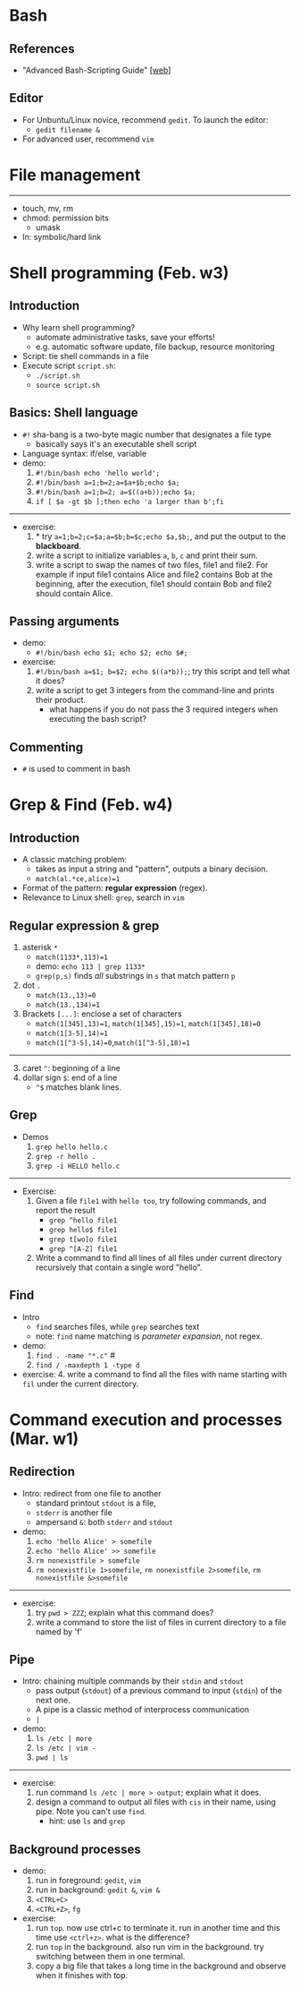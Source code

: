 <!--

Basics and Essentials
===

Introduction
---

- Installing Ubuntu in VirtualBox
    - Manual available at blackboard website
    - Login password: ``Syracuse123``
- Graphical Interface
    - Dash, Shortcuts, Top menu bars
    - Shutting Down
    - Desktop Cusomization
    - Screen size adjustment
    - Create shortcuts to Terminal and Xterm
        - ``xterm``
        - ``gnome-terminal``
    - Exercise:
        - Open three terminal windows side by side
        - Try ``Ctrl+Alt+T``
- Command line Interface
    - Demo
        - Root directory structure
            - /bin and /sbin
            - /etc
            - /home
            - /lib
            - /media
            - /root
            - /usr
            - /var/lib
        - Hidden file names start with a dot `.`
        - `cd` and `ls` commands
        - Command parameters: `gcc -h` and `gcc --help`
        - Reading man pages: `man ls`
    - Exercise
        - Try ``pwd`` command. What do you see?
        - Type ``cd /``
        - Type ``ls``
        - Home directory is ``~``
        - Do ``cd ~``. Use the proper parameter for ls to display all files in the directory (including hidden files).
        - Use the proper parameter for ls to display the long format and in the order of modification time, newest first.
        - Try ``ls -F``. Read the man page for ``ls``. What ``-F`` option does?
- Other commands for getting help
    - Demo
        - Interact with ``man`` output
            - ``SPACE`` goes to next page
            - ``q`` for quitting
        - ``whatis``
        - ``appropos``
- Special Characters
    - Demo
        - ``/`` is the path separator
        - ``.`` and ``..``
        - ``\`` character escaping
        - Wildcard characters
            - asterisk ``*``
            - question mark ``?``
            - brackets ``[]``
        - Command separator ``;``
            - ``ls -F; cd Documents``
        - More later...
            - ``|`` pipe
            - ``<``, ``>``, ``>>`` redirections
            - ``()`` command group 

History
---

- Unix
    - The term Unix refers to any Unix-like systems such as Linux, Solaris, Mac OS, BSD, etc.
    - 1969: UNiplexed Information and Computing Service
    - 1971: V1 (60 commands)
    - 1973: V3 (Pipe, C language)
    - 1976: V6 (rewritten in C, base for BSD)
    - 1979: V7 (Licensed, portable)
- Linux
    - Written in 1991 by Linus Torvalds
    - 2001: Linux Kernel v. 2.4
    - Most popular Unix variant
    - Free with GNU license
    - Ported to many different hardware platforms
- FreeBSD
    - 1993: FreeBSD (focuses on PCs)
    - 1993: NetBSD (focuses on portability)
    - 1996: OpenBSD (focuses on security)
    - Free with BSD license
- Mac OS X
    - Based on 4.4 BSD-Lite
    - Built its own GUI on top of BSD base
    - You know the rest!
- Unix Philosophy
    - Small is beautiful
        - Easy to understand
        - Easy to maintain
        - Efficient
        - Reuse
    - Make each program (commands) simple and do one thing well
    - Complex functionality can be achieved by combining commands.
    - Etc. read more on your own.
- A Brief Overview of OS
    - Shell: interpreter between the kernel and user
    - Utilities: compilers, commands, others
    - System calls (read, write, etc.)

Shell Programs
---
- What is a shell program?
    - That’s the one which prints out the prompt and wait for a user input in terminal
    - A command interpreter that translates the user’s commands for the Kernel to carry out the user’s commands.
    - There are varieties of shell programs.
        - C shell (csh)
            - Developed by BSD Unix
        - Bourne shell (sh)
            - Developed by Unix System V; compact and simple
        - Korn shell (ksh)
            - Developed by David Korn; extended Bourne shell
        - Turbo shell (tsh)
            - Enhanced csh
        - GNU shell (bash)
            - Most advanced and default for Ubuntu users
        - And more…..
    - How do I know which shell I am using?
        - Type ``echo $SHELL`` on terminal
- The ``echo`` command
    - Demo
        - ``x=1``
        - ``echo x``
        - ``echo $x``
        - ``echo hello world``
        - ``echo $HOME``
        - ``echo $PATH``
        - ``echo $PWD``
        - ``echo $HOSTNAME``
        - Environment variables configure the system and program behavior
        - They also help programs to find necessary files at invocation and during runtime.
    - Exercise
        - Use ``printenv`` command to see all the environment variables defined.
- The ``cat`` command
    - Demo
        - ``cat somefile``
    - Exercise
        - Download file ``foo`` from blackboard. Do ``cat foo``. What do you see?
        - Try ``more foo`` this time. What is the difference?
        - Show two files ``foo`` and ``bar`` with ``cat`` command.

File and Permissions
===
- The ``ln`` command
    - Demo
        - ``ln -s foo foolink``
        - ``ln foo foolink``
        - Hard vs soft links
    - Exercise
        - Can you create a hard link to a directory? Try!
        - Can you create a hard link to a file in another partition? Try!
        - Create a text file and create a symbolic to it. Observe the sizes of the two files you created.
        - Try ``ls -l``. What is the difference between the link and the main file?
- The ``chmod`` command
    - Demo
        - ``chmod +x foo``
        - user and group
        - ``chmod`` options: u, g, o, a, x, w, r, +, -, =
    - Exercise
        - Create a file and give write permissions to it for all users.
        - Revoke all the permissions from the file you created. Can you still access it? Why?
- Permission Bits
    - Demo
        - rwxrwxrwx bits
        - Decimal representation
    - Exercise
        - Create a file ``foo`` and do ``chmod 000 foo``. Then use ``ls -l`` to observe its permission bits.
        - What if you want the:
            - User to read, write, and execute
            - group to read and execute but not write
            - others to have no permission

-->

       
Bash
===

References
---

- "Advanced Bash-Scripting Guide" [[web](http://www.tldp.org/LDP/abs/html/)]

Editor
---

- For Unbuntu/Linux novice, recommend `gedit`. To launch the editor:
    - `gedit filename &`
- For advanced user, recommend `vim`

File management
===

---

- touch, mv, rm
- chmod: permission bits
    - umask
- ln: symbolic/hard link

<!--

Homework 2
---

Write down commands to do the following: 

1. can you use "rm" instead of "rmdir" to remove an empty directory? what parameters do you need to make it work?
2. what permissions are needed for a user to be able to change the name of a directory?
3. create directory with name 'dir_cis342'
4. copy all the files in the current directory that are c programs (their name ends with .c) to 'dir_cis342'
5. create symbolic links to 'dir_cis342'? (verify your link is working, by `cd` your link).

-->

Shell programming (Feb. w3)
===

Introduction
---

- Why learn shell programming?
    - automate administrative tasks, save your efforts!
    - e.g. automatic software update, file backup, resource monitoring
- Script: tie shell commands in a file 
- Execute script `script.sh`:
    - `./script.sh`
    - `source script.sh`

Basics: Shell language
---

- `#!` sha-bang is a two-byte magic number that designates a file type
    - basically says it's an executable shell script 
- Language syntax: if/else, variable
- demo:
    1. `#!/bin/bash echo 'hello world';`
    2. `#!/bin/bash a=1;b=2;a=$a+$b;echo $a;`
    2. `#!/bin/bash a=1;b=2; a=$((a+b));echo $a;`
    3. `if [ $a -gt $b ];then echo 'a larger than b';fi`

---

- exercise:
    1. \* try `a=1;b=2;c=$a;a=$b;b=$c;echo $a,$b;`, and put the output to the **blackboard**.
    2. write a script to initialize variables `a`, `b`, `c` and print their sum.
    3. write a script to swap the names of two files, file1 and file2. For example if input file1 contains Alice and file2 contains Bob at the beginning, after the execution, file1 should contain Bob and file2 should contain Alice.

Passing arguments
---

- demo: 
    - `#!/bin/bash echo $1; echo $2; echo $#;`
- exercise:
    1. `#!/bin/bash a=$1; b=$2; echo $((a*b));`; try this script and tell what it does?
    1. write a script to get 3 integers from the command-line and prints their product.
        - what happens if you do not pass the 3 required integers when executing the bash script?

Commenting
---

- `#` is used to comment in bash

<!--
Exit values 
---

- intro:
    - executing every command has a "result" or exit value.
- demo: 
    - `echo alice; echo $?; rm filenamedttt; echo $?`
- exercise: 
    1. `touch file111; rm file111; echo $?` what is the output? 
    2. how do you modify the above script so that it prints 1
    3. write a script by using `touch` and exit value to test if a file (with name `AAA`) exist?
-->
<!--

Homework 3
---

1. `mkdir fff; echo $?; mkdir fff; echo $?;` why is output different?
2. can exit code have any other value that 0 and 1? read the man page for "exit". 
    - write a program that gets 3 integers and prints the sum of them. Test the exit code when the number of arguments provided are not valid (<>3).
3. we want to use the rm command but we don't want to get errors. Write a script to get a file name as a parameter and removes it. If the file does not exist, it should not give an error.

-->


Grep & Find (Feb. w4)
===

Introduction
---

- A classic matching problem: 
    - takes as input a string and "pattern", outputs a binary decision.
    - `match(al.*ce,alice)=1`
- Format of the pattern: **regular expression** (regex).
- Relevance to Linux shell: `grep`, search in `vim`

Regular expression & grep
---

1. asterisk `*`
    - `match(1133*,113)=1`
    - demo: `echo 113 | grep 1133*`
    - `grep(p,s)` finds *all* substrings in `s` that match pattern `p`
2. dot `.`
    - `match(13.,13)=0`
    - `match(13.,134)=1`
5. Brackets `[...]`: enclose a set of characters 
    - `match(1[345],13)=1`, `match(1[345],15)=1`, `match(1[345],18)=0`
    - `match(1[3-5],14)=1`
    - `match(1[^3-5],14)=0`,`match(1[^3-5],18)=1`

---

3. caret `^`: beginning of a line
4. dollar sign `$`: end of a line
    - `^$` matches blank lines.
<!--    - backslash `\\`: `\$`-->

Grep
---

- Demos
    1. `grep hello hello.c`
    2. `grep -r hello .`
    3. `grep -i HELLO hello.c`

---

- Exercise:
    1. Given a file `file1` with `hello too`, try following commands, and report the result
        - `grep ^hello file1`
        - `grep hello$ file1`
        - `grep t[wo]o file1`
        - `grep ^[A-Z] file1`
    2. Write a command to find all lines of all files under current directory recursively that contain a single word "hello".

Find
---

- Intro
    - `find` searches files, while `grep` searches text
    - note: `find` name matching is *parameter expansion*, not regex.
- demo:
    1. `find . -name "*.c"` #
    2. `find / -maxdepth 1 -type d`
- exercise:
    4. write a command to find all the files with name starting with `fil` under the current directory.

<!--

Homework
---

1. There are a couple of other commands like "find". Test these and describe the difference: "which", "whereis", "locate".
2. Search the internet for "grep regular expression for US phone numbers" and find a regular expression for finding all file lines that contain a valid US phone number. Test it on a sample file and write the command. Examples of valid US phone number formats: (315)1234567, 680-123-4567, 7161234567, (585) 1234567, (800)123-4567
3. Modify the regular expression you used in the previous question to only match Syrause area codes (315 and 680)
4. Write a regular expression to match all lines of a file which contain an email address. You can search the internet for this. But make sure that it works!
5. Modify the regular expression you used in the previous question to only match syr.edu emails.
6. What option of the find command do you use for finding all files with a certain permission?
7. Use -type option of find command to find all "directories" in the home directory of a user named "foo" recursively.
8. Use find command with -regex option to find all files that their names starts with a lowercase letter.

-->

Command execution and processes (Mar. w1)
===

Redirection
---

- Intro: redirect from one file to another
    - standard printout `stdout` is a file, 
    - `stderr` is another file
    - ampersand `&`: both `stderr` and `stdout`
- demo:
    1. `echo 'hello Alice' > somefile`
    2. `echo 'hello Alice' >> somefile`
    3. `rm nonexistfile > somefile`
    4. `rm nonexistfile 1>somefile`, `rm nonexistfile 2>somefile`, `rm nonexistfile &>somefile`

---

- exercise:
    1. try `pwd > ZZZ`; explain what this command does?
    2. write a command to store the list of files in current directory to a file named by 'f'

Pipe
---

- Intro: chaining multiple commands by their `stdin` and `stdout`
    - pass output (`stdout`) of a previous command to input (`stdin`) of the next one.
    - A pipe is a classic method of interprocess communication
    - `|`
- demo:
    1. `ls /etc | more`
    2. `ls /etc | vim -`
    3. `pwd | ls`

---

- exercise:
    1. run command `ls /etc | more > output`; explain what it does.
    2. design a command to output all files with `cis` in their name, using pipe. Note you can't use `find`.
        - hint: use `ls` and `grep`

Background processes
---

- demo:
    1. run in foreground: `gedit`, `vim`
    2. run in background: `gedit &`, `vim &`
    3. `<CTRL+C>`
    4. `<CTRL+Z>`, `fg`
- exercise:
    1. run `top`. now use ctrl+c to terminate it. run in another time and this time use `<ctrl+z>`. what is the difference?
    2. run `top` in the background. also run vim in the background. try switching between them in one terminal.
    3. copy a big file that takes a long time in the background and observe when it finishes with top.

<!--

Command execution model
---

- executing a command in a process
- a process access "files"
     - stdout/stdin, stderr
     - file: devices(keyboard, display), on-disk files
- a process maintains states
    - source vs `./`
- processes contend the "frontend" display
    - `fg`
    - `<CTRL+Z>`
-->

<!--

Homework 4
---

1. read the man page for `head` and `tail` commands. write a bash script to get name of a file and writes the 3 first and 3 last lines of the file to another file named `output`.
2. read the man page for `wc` command. write a bash script to get name of a file and removes it if it contains less that 3 words.
3. using `ls` and `wc` commands, write a single command to print out the number of files in the current directory.
4. use head and tail to print out lines number 25 to 30 of a long file.

Processes
===

top
---

- demo: `top`
- exercise:
    1. open firefox and use top interactive commands to close it
    2. open firefox again. open some websites and tabs and see how they affect the values in top command.

ps and kill
---

- demo:
    1. `ps aux`
    2. `kill -15 1234`
    3. `kill -l`
- exercise:
    1. use grep to find all the processes running as root
    2. open firefox web browser and find its pid
    3. terminate firefox using the kill command. Suppose firefox is crashed and you can't close it using graphical interface. What you need to do to close it?

-->
